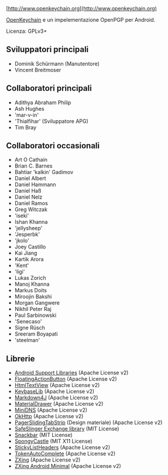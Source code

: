 [//]: # (NOTA: Si prega di mettere ogni frase in una propria linea, Transifex mette ogni riga nel proprio campo di traduzione!)

[http://www.openkeychain.org](http://www.openkeychain.org)

[OpenKeychain](http://www.openkeychain.org) e un impelementazione OpenPGP per Android.

Licenza: GPLv3+

[//]: # (NOTA: Ordine alfabetico)

## Sviluppatori principali
  * Dominik Schürmann (Manutentore)
  * Vincent Breitmoser

## Collaboratori principali
  * Adithya Abraham Philip
  * Ash Hughes
  * 'mar-v-in'
  * 'Thialfihar' (Sviluppatore APG)
  * Tim Bray

## Collaboratori occasionali
  * Art O Cathain
  * Brian C. Barnes
  * Bahtiar 'kalkin' Gadimov
  * Daniel Albert
  * Daniel Hammann
  * Daniel Haß
  * Daniel Nelz
  * Daniel Ramos
  * Greg Witczak
  * 'iseki'
  * Ishan Khanna
  * 'jellysheep'
  * 'Jesperbk'
  * 'jkolo'
  * Joey Castillo
  * Kai Jiang
  * Kartik Arora
  * 'Kent'
  * 'ligi'
  * Lukas Zorich
  * Manoj Khanna
  * Markus Doits
  * Miroojin Bakshi
  * Morgan Gangwere
  * Nikhil Peter Raj
  * Paul Sarbinowski
  * 'Senecaso'
  * Signe Rüsch
  * Sreeram Boyapati
  * 'steelman'

[//]: # (NOTA: Ordine alfabetico)

## Librerie
  * [Android Support Libraries](http://developer.android.com/tools/support-library/index.html) (Apache License v2)
  * [FloatingActionButton](https://github.com/futuresimple/android-floating-action-button) (Apache License v2)
  * [HtmlTextView](https://github.com/sufficientlysecure/html-textview) (Apache License v2)
  * [KeybaseLib](https://github.com/timbray/KeybaseLib) (Apache License v2)
  * [Markdown4J](https://github.com/jdcasey/markdown4j) (Apache License v2)
  * [MaterialDrawer](https://github.com/mikepenz/MaterialDrawer) (Apache License v2)
  * [MiniDNS](https://github.com/rtreffer/minidns) (Apache License v2)
  * [OkHttp](http://square.github.io/okhttp/) (Apache License v2)
  * [PagerSlidingTabStrip](https://github.com/jpardogo/PagerSlidingTabStrip) (Design materiale) (Apache License v2)
  * [SafeSlinger Exchange library](https://github.com/SafeSlingerProject/exchange-android) (MIT License)
  * [Snackbar](https://github.com/nispok/snackbar) (MIT License)
  * [SpongyCastle](http://rtyley.github.com/spongycastle/) (MIT X11 License)
  * [StickyListHeaders](https://github.com/emilsjolander/StickyListHeaders) (Apache License v2)
  * [TokenAutoComplete](https://github.com/splitwise/TokenAutoComplete) (Apache License v2)
  * [ZXing](https://github.com/zxing/zxing) (Apache License v2)
  * [ZXing Android Minimal](https://github.com/journeyapps/zxing-android-embedded) (Apache License v2)
